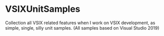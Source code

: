 # VSIXUnitSamples
Collection all VSIX related features when I work on VSIX development, as simple, single, silly unit samples. (All samples based on Visual Studio 2019)
